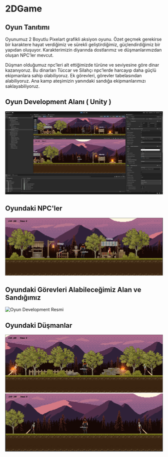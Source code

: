 # 2DGame

## Oyun Tanıtımı


Oyunumuz 2 Boyutlu Pixelart grafikli aksiyon oyunu. Özet geçmek gerekirse bir karaktere hayat
verdiğimiz ve sürekli geliştirdiğimiz, güçlendirdiğimiz bir yapıdan oluşuyor.
Karakterimizin diyarında dostlarımız ve düşmanlarımızdan oluşan NPC’ler mevcut. 

Düşman olduğumuz npc’leri alt ettiğimizde türüne ve seviyesine göre dinar kazanıyoruz. Bu dinarları
Tüccar ve Silahçı npc’lerde harcayıp daha güçlü ekipmanlara sahip olabiliyoruz.
Ek görevleri, görevler tabelasından alabiliyoruz. Ana kamp ateşimizin yanındaki sandığa
ekipmanlarımızı saklayabiliyoruz.



## Oyun Development Alanı ( Unity )
![Oyun Development Resmi](./GameImages/oyunDevelopmentAlan.png)

## Oyundaki NPC'ler
![Oyun Development Resmi](./GameImages/NPC'ler.PNG)

## Oyundaki Görevleri Alabileceğimiz Alan ve Sandığımız
![Oyun Development Resmi](./GameImages/g%C3%B6revler.PNG)

## Oyundaki Düşmanlar
![Oyun Development Resmi](./GameImages/D%C3%BC%C5%9Fman.PNG)
![Oyun Development Resmi](./GameImages/d%C3%BC%C5%9Fman2.PNG)

